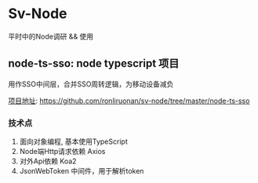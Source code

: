 # Sv-Node 
平时中的Node调研 && 使用

## node-ts-sso: node typescript 项目
用作SSO中间层，合并SSO周转逻辑，为移动设备减负

[项目地址](https://github.com/ronliruonan/sv-node/tree/master/node-ts-sso): https://github.com/ronliruonan/sv-node/tree/master/node-ts-sso

### 技术点
1. 面向对象编程, 基本使用TypeScript
2. Node端Http请求依赖 Axios
3. 对外Api依赖 Koa2
4. JsonWebToken 中间件，用于解析token




